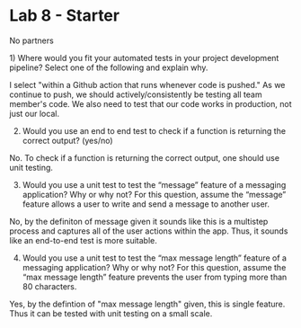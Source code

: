 # Lab 8 - Starter
<p>No partners </p>

<p>
1) Where would you fit your automated tests in your project development pipeline? Select one of the following and explain why.

I select "within a Github action that runs whenever code is pushed." As we continue to push, we should actively/consistently be testing all team member's code. We also need to test that our code works in production, not just our local.

2) Would you use an end to end test to check if a function is returning the correct output? (yes/no)

No. To check if a function is returning the correct output, one should use unit testing.

3) Would you use a unit test to test the “message” feature of a messaging application? Why or why not? For this question, assume the “message” feature allows a user to write and send a message to another user.

No, by the definiton of message given it sounds like this is a multistep process and captures all of the user actions within the app. Thus, it sounds like an end-to-end test is more suitable.

4) Would you use a unit test to test the “max message length” feature of a messaging application? Why or why not? For this question, assume the “max message length” feature prevents the user from typing more than 80 characters.

Yes, by the defintion of "max message length" given, this is single feature. Thus it can be tested with unit testing on a small scale.
</p>
